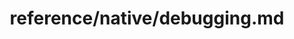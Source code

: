 ---
title: reference/native/debugging.md
showAuthorInfo: false
redirect_path: https://kotlinlang.org/https://kotlinlang.org/docs/debugging.html
---